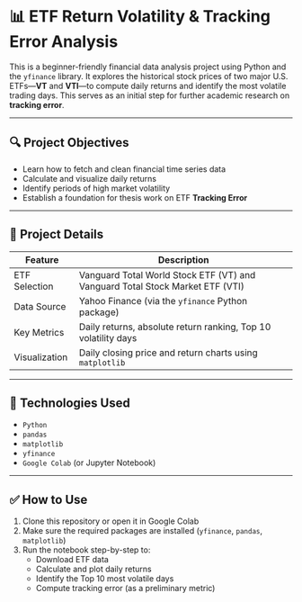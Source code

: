 # 📊 ETF Return Volatility & Tracking Error Analysis

This is a beginner-friendly financial data analysis project using Python and the `yfinance` library. It explores the historical stock prices of two major U.S. ETFs—**VT** and **VTI**—to compute daily returns and identify the most volatile trading days. This serves as an initial step for further academic research on **tracking error**.

---

## 🔍 Project Objectives

- Learn how to fetch and clean financial time series data  
- Calculate and visualize daily returns  
- Identify periods of high market volatility  
- Establish a foundation for thesis work on ETF **Tracking Error**

---

## 📂 Project Details

| Feature | Description |
|--------|-------------|
| ETF Selection | Vanguard Total World Stock ETF (VT) and Vanguard Total Stock Market ETF (VTI) |
| Data Source | Yahoo Finance (via the `yfinance` Python package) |
| Key Metrics | Daily returns, absolute return ranking, Top 10 volatility days |
| Visualization | Daily closing price and return charts using `matplotlib` |

---

## 🧪 Technologies Used

- `Python`
- `pandas`
- `matplotlib`
- `yfinance`
- `Google Colab` (or Jupyter Notebook)

---

## ✅ How to Use

1. Clone this repository or open it in Google Colab  
2. Make sure the required packages are installed (`yfinance`, `pandas`, `matplotlib`)  
3. Run the notebook step-by-step to:
   - Download ETF data
   - Calculate and plot daily returns
   - Identify the Top 10 most volatile days
   - Compute tracking error (as a preliminary metric)



